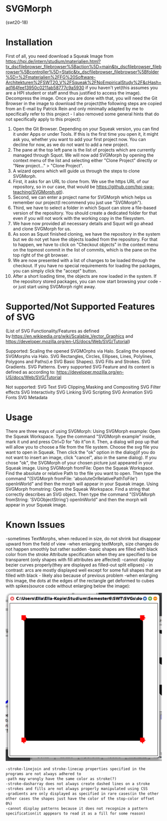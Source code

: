 # SVGMorph
(swt20-18)
# Installation
First of all, you need download a Squeak Image from https://hpi.de/intern/studium/materialien.html?tx_dscfilebrowser_filebrowser%5Baction%5D=main&tx_dscfilebrowser_filebrowser%5Bcontroller%5D=Static&tx_dscfilebrowser_filebrowser%5Bfolder%5D=%2Fmaterialien%2FFG%20Software-Architekturen%2FSWT20_V%2FSqueak%2FNoEmpiricalStudy%2F&cHash=ad164fee13950c0211ab58777c9a5930 if you haven't yet(this assumes you are a HPI student or staff annd thus justified to access the  image). Decompress the image.
Once you are done with that,  you will need the Git Browser in the image to download the project(the following steps are copied from an E-mail by Patrick Rein and only minimally adapted by me to specifically refer to this project - I also removed some general hints that do not specifically apply to this project):
1. Open the Git Browser. Depending on your Squeak version, you can find it under Apps or under Tools. If this is the first time you open it, it might ask you, whether you want to add your first project now. You can decline for now, as we do not want to add a new project.
2. The pane at the top left pane is the list of projects which are currently managed through Squot. We will now add SVGMorph by opening the context menu of the list and selecting either "Clone Project" directly or "New project..." > "Clone Project".
3. A wizard opens which will guide us through the steps to clone SVGMorph.
4. First, it asks for an URL to clone from. We use the https URL of our repository, so in our case, that would be https://github.com/hpi-swa-teaching/SVGMorph.git). 
5. Second, we can enter a project name for SVGMorph which helps us remember our project(I recommend you just use "SVGMorph").
6. Third, we have to select a folder in which Squot can store a file-based version of the repository. You should create a dedicated folder for that even if you will not work with the working copy in the filesystem.
7. We have now provided all necessary details and Squot will go ahead and clone SVGMorph for us.
8. As soon as Squot finished cloning, we have the repository in the system but we do not yet have the objects loaded from the repository. For that to happen, we have to click on "Checkout objects" in the context menu on the topmost commit in the list of commits, which is the pane on the top right of the git browser.
9.  We are now presented with a list of changes to be loaded through the checkout. If you have no special requirements for loading the packages, you can simply click the "accept" button.
10. After a short loading time, the objects are now loaded in the system. If the repository stored packages, you can now start browsing your code - or just start using SVGMorph right away.

# Supported/Not Supported Features of SVG
(List of SVG Functionality/Features as defined by:https://en.wikipedia.org/wiki/Scalable_Vector_Graphics and  https://developer.mozilla.org/en-US/docs/Web/SVG/Tutorial)

Supported:
Scaling the opened SVGMOrphs via Halo.
Scaling the opened SVGMorphs via Halo.
SVG Rectangles, Circles, Ellipses, Lines, Polylines, Polygons and Paths(i.e SVG Basic Shapes).
SVG Fills and Strokes.
SVG Gradients.
SVG Patterns.
Every supported SVG Feature and its content is defined as according to: https://developer.mozilla.org/en-US/docs/Web/SVG/Tutorial

Not supported:
SVG Text
SVG Clipping,Masking and Compositing
SVG Filter effects
SVG Interactivity
SVG Linking 
SVG Scripting
SVG Animation
SVG Fonts
SVG Metadata

# Usage
There are three ways of using SVGMorph:
Using SVGMorph example:
Open the Squeak Workspace. Type the command "SVGMorph example" inside, mark it und and press Ctrl+D for "do it"on it. Then, a dialog will pop up that will allow you to choose a file from the file system. Choose the svg file you want to open in Squeak. Then click the "ok" option in the dialog(if you do not want to insert an image, click "cancel", also in the same dialog). If you chose "ok", the SVGMorph of your chosen picture just appeared in your Squeak image.
Using SVGMorph fromFile:
Open the Squeak Workspace. Find the absolute or relative Path to the file you want to open. Then type the command "(SVGMorph fromFile: 'absoluteOrRelativePathToFile') openInWorld" and then the morph will appear in your Squeak image.
Using SVGMorph fromstring:
Open the Squeak Workspace. Find a string that correctly describes an SVG object. Then type the command "(SVGMorph fromString: 'SVGObjectString') openInWorld" and then the morph will appear in your Squeak image.
# Known Issues
-sometimes TextMorphs, when reduced in size, do not shrink but disappear upward from the field of view
-when enlarging textMorph, size changes do not happen smoothly but rather sudden
-basic shapes are filled with black color from the stroke Attribute specification when they are specified to be transparent (only shapes with fill attributes are affected)
-cannot display bezier curves properly(they are displayed as filled-out split ellipses) - in contrast: arcs are mostly displayed well except for some full shapes that are filled with black - likely also because of previous problem
-when enlarging this image, the dots at the edges of the rectangle get deformed to cubes with spikes(source code without enlarging below the image):

![](docs/issues/deformed_circles.PNG)

```
-stroke-linejoin and stroke-linecap properties specified in the programs are not always adhered to
-path may wrongly have the same color as stroke(?)
-stroke-dasharray does not always create dashed lines on a stroke
-strokes and fills are not always properly manipulated using CSS
-gradients are only displayed as specified in rare cases(in the other other cases the shapes just have the color of the stop-color offset 0%)
-cannot display patterns because it does not recognize a pattern specification(it apppears to read it as a fill for some reason)
